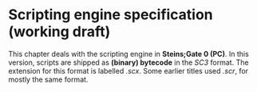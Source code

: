 # Scripting engine specification (working draft)

This chapter deals with the scripting engine in **Steins;Gate 0 (PC)**. In this version, scripts are shipped as **(binary) bytecode** in the *SC3* format. The extension for this format is labelled *.scx*. Some earlier titles used *.scr*, for mostly the same format.
